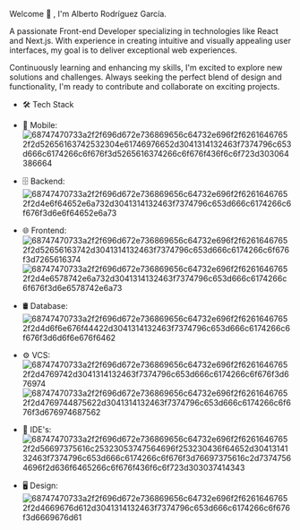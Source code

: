

Welcome 👋 , I'm Alberto Rodríguez García.

A passionate Front-end Developer specializing in technologies like React and Next.js. With experience in creating intuitive and visually appealing user interfaces, my goal is to deliver exceptional web experiences. 

Continuously learning and enhancing my skills, I'm excited to explore new solutions and challenges. Always seeking the perfect blend of design and functionality, I'm ready to contribute and collaborate on exciting projects.

- 🛠  Tech Stack
- 📱  Mobile:  ![68747470733a2f2f696d672e736869656c64732e696f2f62616467652f2d52656163742532304e61746976652d3041314132463f7374796c653d666c6174266c6f676f3d5265616374266c6f676f436f6c6f723d303064386664](https://github.com/albertorg/albertorg/assets/57998849/81dbe4b8-76df-4b37-9d31-2306556244ae)

- 🗄  Backend:  ![68747470733a2f2f696d672e736869656c64732e696f2f62616467652f2d4e6f64652e6a732d3041314132463f7374796c653d666c6174266c6f676f3d6e6f64652e6a73](https://github.com/albertorg/albertorg/assets/57998849/fcf1c0a6-7256-42a9-8a95-9ce44379db6e)

- 🌐  Frontend:  ![68747470733a2f2f696d672e736869656c64732e696f2f62616467652f2d52656163742d3041314132463f7374796c653d666c6174266c6f676f3d7265616374](https://github.com/albertorg/albertorg/assets/57998849/f4bc89d9-2a08-4749-be04-2000604661f9)
![68747470733a2f2f696d672e736869656c64732e696f2f62616467652f2d4e6578742e6a732d3041314132463f7374796c653d666c6174266c6f676f3d6e6578742e6a73](https://github.com/albertorg/albertorg/assets/57998849/ec8e0be7-8763-44f1-b794-e21b701b43ed)

- 🛢  Database:   ![68747470733a2f2f696d672e736869656c64732e696f2f62616467652f2d4d6f6e676f44422d3041314132463f7374796c653d666c6174266c6f676f3d6d6f6e676f6462](https://github.com/albertorg/albertorg/assets/57998849/9c645a14-d9ff-4c4d-a213-a934f20e651c)

- ⚙️  VCS:   ![68747470733a2f2f696d672e736869656c64732e696f2f62616467652f2d4769742d3041314132463f7374796c653d666c6174266c6f676f3d676974](https://github.com/albertorg/albertorg/assets/57998849/36d39d01-dd8a-41a3-8e30-2df321cf7160)
![68747470733a2f2f696d672e736869656c64732e696f2f62616467652f2d4769744875622d3041314132463f7374796c653d666c6174266c6f676f3d676974687562](https://github.com/albertorg/albertorg/assets/57998849/04c13974-4437-4f3a-8098-f895fd3e2671)

- 🔧  IDE's:  ![68747470733a2f2f696d672e736869656c64732e696f2f62616467652f2d56697375616c25323053747564696f253230436f64652d3041314132463f7374796c653d666c6174266c6f676f3d76697375616c2d73747564696f2d636f6465266c6f676f436f6c6f723d303037414343](https://github.com/albertorg/albertorg/assets/57998849/3ca8f36a-28b4-4378-9261-60161ff68ba1)

- 🖥  Design:   ![68747470733a2f2f696d672e736869656c64732e696f2f62616467652f2d4669676d612d3041314132463f7374796c653d666c6174266c6f676f3d6669676d61](https://github.com/albertorg/albertorg/assets/57998849/7c2b9f49-7ad1-4fb6-abf1-e978bd7f7d94)



<!--
**albertorg/albertorg** is a ✨ _special_ ✨ repository because its `README.md` (this file) appears on your GitHub profile.

Here are some ideas to get you started:

- 🔭 I’m currently working on ...
- 🌱 I’m currently learning ...
- 👯 I’m looking to collaborate on ...
- 🤔 I’m looking for help with ...
- 💬 Ask me about ...
- 📫 How to reach me: ...
- 😄 Pronouns: ...
- ⚡ Fun fact: ...
-->
